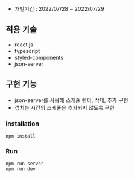 - 개발기간 : 2022/07/28 ~ 2022/07/29

## 적용 기술

- react.js
- typescript
- styled-components
- json-server

## 구현 기능

- json-server를 사용해 스케쥴 렌더, 삭제, 추가 구현
- 겹치는 시간의 스케쥴은 추가되지 않도록 구현

### Installation

```
npm install
```

### Run

```
npm run server
npm run dev
```
